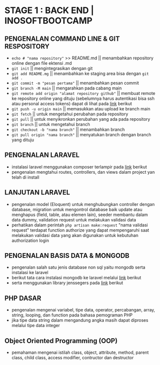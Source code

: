 # STAGE 1 : BACK END | INOSOFTBOOTCAMP

## PENGENALAN COMMAND LINE & GIT RESPOSITORY

- ```echo # "nama repository"``` >> README.md || menambahkan repository online dengan file ektensi .md
- ```git init``` || mengintegrasikan dengan git
- ```git add README.mg``` || menambahkan ke staging area bisa dengan ```git add .```
- ```git commit -m "pesan pertama"``` || menambahkan pesan commit
- ```git branch -M main``` || mengarahkan pada cabang main
- ```git remote add origin "alamat repository github"``` || membuat remote ke repository online yang dituju (sebelumnya harus autentikasi bisa ssh atau personal access tokens) dapat di lihat pada [link](https://docs.github.com/en/authentication/connecting-to-github-with-ssh/adding-a-new-ssh-key-to-your-github-account) berikut
- ```git push -u origin main``` || memasukkan atau upload ke branch main
- ```git fetch``` || untuk mengetahui perubahan pada repository
- ```git pull``` || untuk menyikronkan perubahan yang ada pada repository
- ```git branch``` || untuk mengetahui branch
- ```git checkout -b "nama branch"``` || menambahkan branch
- ```git pull origin "nama branch"``` || menyatukan branch dengan branch yang dituju

##  PENGENALAN LARAVEL

- instalasi laravel menggunakan composer terlampir pada [link](https://laravel.com/docs/master) berikut
- pengenalan mengtahui routes, controllers, dan views dalam project yan telah di install

## LANJUTAN LARAVEL

- pengenalan model (Eloquent) untuk menghubungkan controller dengan database, migration untuk mengontrol database baik update atau menghapus (field, table, atau elemen lain), seeder membantu dalam data dummy, validation request untuk melakukan validasi data
- perhatikan dalam perintah ```php artisan make:request``` "nama validasi request" terdapat function authorize yang dapat mempengaruhi saat  melakukan validasi data yang akan digunakan untuk kebutuhan authorization login

## PENGENALAN BASIS DATA & MONGODB
- pengenalan salah satu jenis database non sql yaitu mongodb serta instalasi ke laravel
- berikut tata cara instalasi mongodb ke laravel melalui [link](https://www.mongodb.com/docs/php-library/current/tutorial/install-php-library/) berikut
- serta menggunakan library jenssegers pada [link](https://github.com/jenssegers/laravel-mongodb) berikut

## PHP DASAR
- pengenalan mengenai variabel, tipe data, operator, percabangan, array, string, looping, dan function pada bahasa pemograman PHP
- jika tipe data string dalam mengandung angka masih dapat diproses melalui tipe data integer

## Object Oriented Programming (OOP)
- pemahaman mengenai istilah class, object, attribute, method, parent class, child class,
access modifier, contructor dan destructor